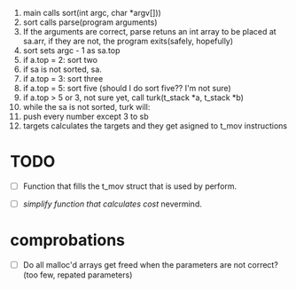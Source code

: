 1. main calls sort(int argc, char \*argv[]))
2. sort calls parse(program arguments)
3. If the arguments are correct, parse retuns an int array to be placed at sa.arr, if they are not, the program exits(safely, hopefully)
4. sort sets argc - 1 as sa.top
5. if a.top = 2: sort two
6. if sa is not sorted, sa.
5. if a.top = 3: sort three
5. if a.top = 5: sort five (should I do sort five?? I'm not sure)
6. if a.top > 5 or 3, not sure yet, call turk(t_stack \*a, t_stack \*b)
7. while the sa is not sorted, turk will:
8. push every number except 3 to sb
9. targets calculates the targets and they get asigned to t_mov instructions


# TODO
- [ ] Function that fills the t_mov struct that is used by perform.
- [ ] _simplify function that calculates cost_ nevermind.


# comprobations
- [ ] Do all malloc'd arrays get freed when the parameters are not correct? (too few, repated parameters)
